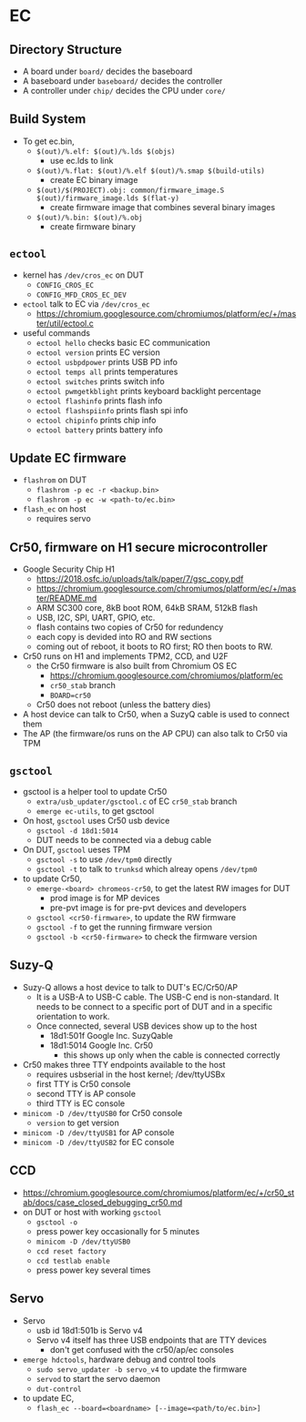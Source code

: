 EC
==

## Directory Structure

- A board under `board/` decides the baseboard
- A baseboard under `baseboard/` decides the controller
- A controller under `chip/` decides the CPU under `core/`

## Build System

- To get ec.bin,
  - `$(out)/%.elf: $(out)/%.lds $(objs)`
    - use ec.lds to link
  - `$(out)/%.flat: $(out)/%.elf $(out)/%.smap $(build-utils)`
    - create EC binary image
  - `$(out)/$(PROJECT).obj: common/firmware_image.S $(out)/firmware_image.lds $(flat-y)`
    - create firmware image that combines several binary images
  - `$(out)/%.bin: $(out)/%.obj`
    - create firmware binary

## `ectool`

- kernel has `/dev/cros_ec` on DUT
  - `CONFIG_CROS_EC`
  - `CONFIG_MFD_CROS_EC_DEV`
- `ectool` talk to EC via `/dev/cros_ec`
  - <https://chromium.googlesource.com/chromiumos/platform/ec/+/master/util/ectool.c>
- useful commands
  - `ectool hello` checks basic EC communication
  - `ectool version` prints EC version
  - `ectool usbpdpower` prints USB PD info
  - `ectool temps all` prints temperatures
  - `ectool switches` prints switch info
  - `ectool pwmgetkblight` prints keyboard backlight percentage
  - `ectool flashinfo` prints flash info
  - `ectool flashspiinfo` prints flash spi info
  - `ectool chipinfo` prints chip info
  - `ectool battery` prints battery info

## Update EC firmware

- `flashrom` on DUT
  - `flashrom -p ec -r <backup.bin>`
  - `flashrom -p ec -w <path-to/ec.bin>`
- `flash_ec` on host
  - requires servo

## Cr50, firmware on H1 secure microcontroller

- Google Security Chip H1
  - <https://2018.osfc.io/uploads/talk/paper/7/gsc_copy.pdf>
  - <https://chromium.googlesource.com/chromiumos/platform/ec/+/master/README.md>
  - ARM SC300 core, 8kB boot ROM, 64kB SRAM, 512kB flash
  - USB, I2C, SPI, UART, GPIO, etc.
  - flash contains two copies of Cr50 for redundency
  - each copy is devided into RO and RW sections
  - coming out of reboot, it boots to RO first;  RO then boots to RW.
- Cr50 runs on H1 and implements TPM2, CCD, and U2F
  - the Cr50 firmware is also built from Chromium OS EC
    - <https://chromium.googlesource.com/chromiumos/platform/ec>
    - `cr50_stab` branch
    - `BOARD=cr50`
  - Cr50 does not reboot (unless the battery dies)
- A host device can talk to Cr50, when a SuzyQ cable is used to connect them
- The AP (the firmware/os runs on the AP CPU) can also talk to Cr50 via TPM

## `gsctool`

- gsctool is a helper tool to update Cr50
  - `extra/usb_updater/gsctool.c` of EC `cr50_stab` branch
  - `emerge ec-utils`, to get gsctool
- On host, `gsctool` uses Cr50 usb device
  - `gsctool -d 18d1:5014`
  - DUT needs to be connected via a debug cable
- On DUT, `gsctool` ueses TPM
  - `gsctool -s` to use `/dev/tpm0` directly
  - `gsctool -t` to talk to `trunksd` which alreay opens `/dev/tpm0`
- to update Cr50,
  - `emerge-<board> chromeos-cr50`, to get the latest RW images for DUT
    - prod image is for MP devices
    - pre-pvt image is for pre-pvt devices and developers
  - `gsctool <cr50-firmware>`, to update the RW firmware
  - `gsctool -f` to get the running firmware version
  - `gsctool -b <cr50-firmware>` to check the firmware version

## Suzy-Q

- Suzy-Q allows a host device to talk to DUT's EC/Cr50/AP
  - It is a USB-A to USB-C cable.  The USB-C end is non-standard.  It needs
    to be connect to a specific port of DUT and in a specific orientation to
    work.
  - Once connected, several USB devices show up to the host
    - 18d1:501f Google Inc. SuzyQable
    - 18d1:5014 Google Inc. Cr50
      - this shows up only when the cable is connected correctly
- Cr50 makes three TTY endpoints available to the host
  - requires usbserial in the host kernel; /dev/ttyUSBx
  - first TTY is Cr50 console
  - second TTY is AP console
  - third TTY is EC console
- `minicom -D /dev/ttyUSB0` for Cr50 console
  - `version` to get version
- `minicom -D /dev/ttyUSB1` for AP console
- `minicom -D /dev/ttyUSB2` for EC console

## CCD

- <https://chromium.googlesource.com/chromiumos/platform/ec/+/cr50_stab/docs/case_closed_debugging_cr50.md>
- on DUT or host with working `gsctool`
  - `gsctool -o`
  - press power key occasionally for 5 minutes
  - `minicom -D /dev/ttyUSB0`
  - `ccd reset factory`
  - `ccd testlab enable`
  - press power key several times

## Servo

- Servo
  - usb id 18d1:501b is Servo v4
  - Servo v4 itself has three USB endpoints that are TTY devices
    - don't get confused with the cr50/ap/ec consoles
- `emerge hdctools`, hardware debug and control tools
  - `sudo servo_updater -b servo_v4` to update the firmware
  - `servod` to start the servo daemon
  - `dut-control`
- to update EC,
  - `flash_ec --board=<boardname> [--image=<path/to/ec.bin>]`
